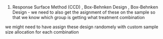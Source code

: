 1. Response Surface Method (CCD) , Box-Behnken Design , Box-Behnken Design - we need to also get the asignment of these on the sample so that we know which group is getting what treatment combination 

we might need to have assign these design randomely with custom sample size allocation for each combination 